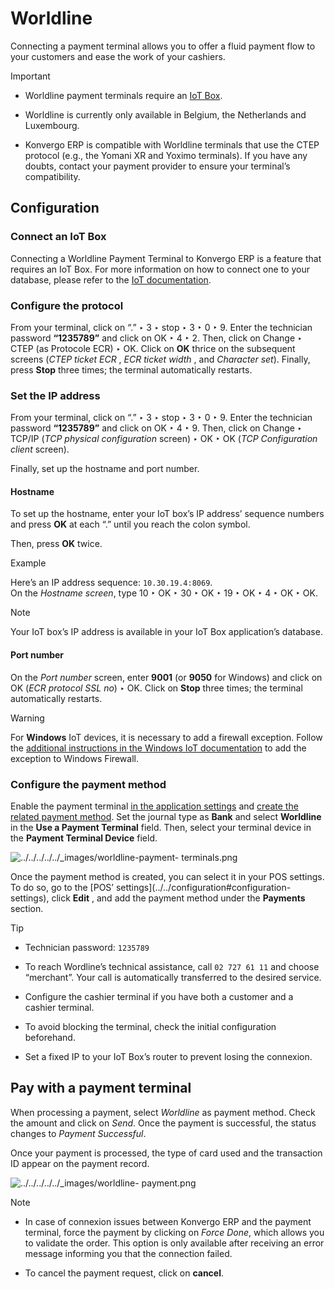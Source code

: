 # Worldline

Connecting a payment terminal allows you to offer a fluid payment flow to your
customers and ease the work of your cashiers.

<div class="alert alert-warning">
<p class="alert-title">
Important</p><ul>
<li><p>Worldline payment terminals require an <a href="../../../../general/iot">IoT Box</a>.</p></li>
<li><p>Worldline is currently only available in Belgium, the Netherlands and Luxembourg.</p></li>
<li><p>Konvergo ERP is compatible with Worldline terminals that use the CTEP protocol (e.g., the Yomani XR and
Yoximo terminals). If you have any doubts, contact your payment provider to ensure your
terminal’s compatibility.</p></li>
</ul>
</div>

## Configuration

### Connect an IoT Box

Connecting a Worldline Payment Terminal to Konvergo ERP is a feature that requires an
IoT Box. For more information on how to connect one to your database, please
refer to the [IoT documentation](../../../../general/iot/config/connect).

### Configure the protocol

From your terminal, click on “.” ‣ 3 ‣ stop ‣ 3 ‣ 0 ‣ 9. Enter the technician
password **“1235789”** and click on OK ‣ 4 ‣ 2. Then, click on Change ‣ CTEP
(as Protocole ECR) ‣ OK. Click on **OK** thrice on the subsequent screens
(_CTEP ticket ECR_ , _ECR ticket width_ , and _Character set_). Finally, press
**Stop** three times; the terminal automatically restarts.

### Set the IP address

From your terminal, click on “.” ‣ 3 ‣ stop ‣ 3 ‣ 0 ‣ 9. Enter the technician
password **“1235789”** and click on OK ‣ 4 ‣ 9. Then, click on Change ‣ TCP/IP
(_TCP physical configuration_ screen) ‣ OK ‣ OK (_TCP Configuration client_
screen).

Finally, set up the hostname and port number.

#### Hostname

To set up the hostname, enter your IoT box’s IP address’ sequence numbers and
press **OK** at each “.” until you reach the colon symbol.

Then, press **OK** twice.

<div class="alert alert-success">
<p class="alert-title">
Example</p><div class="line-block">
<div class="line">Here’s an IP address sequence: <code>10.30.19.4:8069</code>.</div>
<div class="line">On the <em>Hostname screen</em>, type 10 ‣ OK ‣ 30 ‣ OK ‣ 19 ‣ OK ‣ 4
‣ OK ‣ OK.</div>
</div>
</div> <div class="alert alert-primary">
<p class="alert-title">
Note</p><p>Your IoT box’s IP address is available in your IoT Box application’s database.</p>
</div>

#### Port number

On the _Port number_ screen, enter **9001** (or **9050** for Windows) and
click on OK (_ECR protocol SSL no_) ‣ OK. Click on **Stop** three times; the
terminal automatically restarts.

<div class="alert alert-warning">
<p class="alert-title">
Warning</p><p>For <b>Windows</b> IoT devices, it is necessary to add a firewall exception. Follow the
<a href="../../../../general/iot/config/windows_iot#iot-windows-wordline"><span class="std std-ref">additional instructions in the Windows IoT documentation</span></a> to add the
exception to Windows Firewall.</p>
</div>

### Configure the payment method

Enable the payment terminal [in the application
settings](../../configuration#configuration-settings) and [create the
related payment method](../../payment_methods). Set the journal type as
**Bank** and select **Worldline** in the **Use a Payment Terminal** field.
Then, select your terminal device in the **Payment Terminal Device** field.

![../../../../../_images/worldline-payment-
terminals.png](../../../../../_images/worldline-payment-terminals.png)

Once the payment method is created, you can select it in your POS settings. To
do so, go to the [POS’ settings](../../configuration#configuration-
settings), click **Edit** , and add the payment method under the **Payments**
section.

<div class="alert alert-info" id="worldline-yomani-info">
<p class="alert-title">
Tip</p><ul>
<li><p>Technician password: <code>1235789</code></p></li>
<li><p>To reach Wordline’s technical assistance, call <code>02 727 61 11</code> and choose “merchant”. Your call
is automatically transferred to the desired service.</p></li>
<li><p>Configure the cashier terminal if you have both a customer and a cashier terminal.</p></li>
<li><p>To avoid blocking the terminal, check the initial configuration beforehand.</p></li>
<li><p>Set a fixed IP to your IoT Box’s router to prevent losing the connexion.</p></li>
</ul>
</div>

## Pay with a payment terminal

When processing a payment, select _Worldline_ as payment method. Check the
amount and click on _Send_. Once the payment is successful, the status changes
to _Payment Successful_.

Once your payment is processed, the type of card used and the transaction ID
appear on the payment record.

![../../../../../_images/worldline-
payment.png](../../../../../_images/worldline-payment.png) <div class="alert alert-primary">
<p class="alert-title">
Note</p><ul>
<li><p>In case of connexion issues between Konvergo ERP and the payment terminal, force the payment by
clicking on <em>Force Done</em>, which allows you to validate the order. This option is only available
after receiving an error message informing you that the connection failed.</p></li>
<li><p>To cancel the payment request, click on <b>cancel</b>.</p></li>
</ul>
</div>

